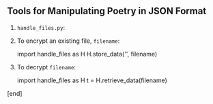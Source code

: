 ## Tools for Manipulating Poetry in JSON Format

 1. `handle_files.py`:

   1. To encrypt an existing file, `filename`:

        import handle_files as H
        H.store_data('', filename)

   1. To decrypt `filename`:

        import handle_files as H
        t = H.retrieve_data(filename)

[end]
